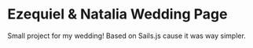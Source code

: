 # Ezequiel & Natalia Wedding Page
Small project for my wedding! Based on Sails.js cause it was way simpler.

